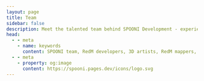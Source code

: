 ```yaml
---
layout: page
title: Team
sidebar: false
description: Meet the talented team behind SPOONI Development - experienced 3D artists, mappers, developers, and creators building premium RedM content for Red Dead Redemption 2 roleplay communities.
head:
  - - meta
    - name: keywords
      content: SPOONI team, RedM developers, 3D artists, RedM mappers, game developers, content creators, RDR2 modding team, SPOONI staff
  - - meta
    - property: og:image
      content: https://spooni.pages.dev/icons/logo.svg
---
```


<script setup>
    import {
    VPTeamPage,
    VPTeamPageTitle,
    VPTeamMembers,
    VPTeamPageSection
    } from 'vitepress/theme'

    const director = [
        {
            avatar: '/icons/logo.svg',
            name: 'SPOONI',
            title: 'Founder & Director',
            links: [
                { icon: 'github', link: 'https://github.com/Masterspooni' },
                { icon: 'discord', link: 'https://discordapp.com/users/271688304674471937/' },
            ]
        },
    ]

    const supervisor = [
        {
            avatar: '/team/finn.webp',
            name: 'FINN',
            title: 'Lead Mapper',
            links: [
                { icon: 'discord', link: 'https://discordapp.com/users/478599137563115520/' },
            ]
        },
    ]

    const artist = [
        {
            avatar: '/team/artist/arthur.webp',
            name: 'Arthur Mottergan',
            title: 'Lead 3D Artist',
            links: [
                { icon: 'github', link: 'https://github.com/Simastrix' },
                { icon: 'discord', link: 'https://discordapp.com/users/540860975218163724/' },
            ]
        },
        {
            avatar: '/team/artist/mike.webp',
            name: 'Mike',
            title: '3D Artist',
            links: [
                { icon: 'discord', link: 'https://discordapp.com/users/158243778895937536/' },
            ]
        },
        {
            avatar: '/team/artist/howard.webp',
            name: 'Howard',
            title: '3D Artist',
            links: [
                { icon: 'discord', link: 'https://discordapp.com/users/1033065913219555358/' },
            ]
        },
        {
            avatar: '/team/artist/coralstar.webp',
            name: 'CoralStar',
            title: 'Junior 3D Artist',
            links: [
                { icon: 'discord', link: 'https://discordapp.com/users/335141940561575936/' },
            ]
        },
        {
            avatar: '/team/artist/monokuma.webp',
            name: 'Monokuma',
            title: 'Junior 3D Artist',
            links: [
                { icon: 'discord', link: 'https://discordapp.com/users/432593791157927938/' },
            ]
        },
        {
            avatar: '/team/artist/karol-klaput.webp',
            name: 'Karol Klaput',
            title: 'Junior 3D Artist',
            links: [
                { icon: 'discord', link: 'https://discord.com/users/358249807640264706' },
            ]
        },
        {
            avatar: '/team/artist/konzi.webp',
            name: 'Konzi',
            title: 'Junior 3D Artist',
            links: [
                { icon: 'discord', link: 'https://discord.com/users/219478609461641216' },
            ]
        },
        {
            avatar: '/team/artist/winterfresh.webp',
            name: 'W1nterFresh',
            title: 'Junior 3D Artist',
            links: [
                { icon: 'discord', link: 'https://discord.com/users/265522080945012746' },
            ]
        },
    ]

    const developer = [
        {
            avatar: 'https://cdn.discordapp.com/avatars/549911000976195590/94bdab75a18e8191e71478bcc86e414d.webp?size=128',
            name: 'Emotion',
            title: 'Developer',
            links: [
                { icon: 'github', link: 'https://github.com/Emotion06' },
                { icon: 'discord', link: 'https://discordapp.com/users/549911000976195590/' },
            ]
        },
        {
            avatar: 'https://avatars.githubusercontent.com/u/102512250?v=4',
            name: 'Dietrich',
            title: 'Developer',
            links: [
                { icon: 'github', link: 'https://github.com/Dietrich-io' },
                { icon: 'discord', link: 'https://discordapp.com/users/188354110100209665/' },
            ]
        },
        {
            avatar: 'https://avatars.githubusercontent.com/u/10331752?v=4',
            name: 'Roschy',
            title: 'Developer',
            links: [
                { icon: 'github', link: 'https://github.com/JulianLegler' },
                { icon: 'discord', link: 'https://discordapp.com/users/221575559526875136/' },
            ]
        },
        {
            avatar: 'icons/user.svg',
            name: 'LeFruJohn',
            title: 'Developer',
            links: [
                { icon: 'github', link: 'https://github.com/LeFruJohn0' },
                { icon: 'discord', link: 'https://discordapp.com/users/893217081900802101/' },
            ]
        },
    ]

    const mapper = [
        {
            avatar: '/team/mapper/leesh.webp',
            name: 'Leesh',
            title: 'Mapper',
            links: [
                { icon: 'discord', link: 'https://discordapp.com/users/355024108301582349/' },
            ]
        },
        {
            avatar: '/team/mapper/dotster.webp',
            name: 'Dotster',
            title: 'Mapper',
            links: [
                { icon: 'discord', link: 'https://discordapp.com/users/198670591820038144/' },
            ]
        },
        {
            avatar: '/team/mapper/blossom.webp',
            name: 'Blossom',
            title: 'Mapper',
            links: [
                { icon: 'discord', link: 'https://discordapp.com/users/648954858505764866/' },
            ]
        },      
        {
            avatar: '/team/mapper/amnesia69.webp',
            name: 'amnesia69',
            title: 'Mapper',
            links: [
                { icon: 'discord', link: 'https://discordapp.com/users/884021556404166676/' },
            ]
        }, 
        {
            avatar: '/team/mapper/lucy.webp',
            name: 'Lucy',
            title: 'Mapper',
            links: [
                { icon: 'discord', link: 'https://discordapp.com/users/73468826716471296/' },
            ]
        },   
        {
            avatar: '/team/mapper/bunny.webp',
            name: '𝓑𝓾𝓷𝓷𝔂',
            title: 'Mapper',
            links: [
                { icon: 'discord', link: 'https://discordapp.com/users/746266875058716702/' },
            ]
        }, 
        {
            avatar: '/team/mapper/sundragoness.webp',
            name: 'SunDragoness',
            title: 'Mapper',
            links: [
                { icon: 'discord', link: 'https://discordapp.com/users/263565721106120704/' },
            ]
        }, 
        {
            avatar: '/team/mapper/brirae.webp',
            name: 'Birae',
            title: 'Mapper',
            links: [
                { icon: 'discord', link: 'https://discordapp.com/users/106866103539523584/' },
            ]
        },
        {
            avatar: '/team/mapper/xopotsiexo.webp',
            name: 'xopotsiexo',
            title: 'Mapper',
            links: [
                { icon: 'discord', link: 'https://discord.com/users/768581098921787412' },
            ]
        },
        {
            avatar: '/team/mapper/fae.webp',
            name: 'Fae',
            title: 'Mapper',
            links: [
                { icon: 'discord', link: 'https://discord.com/users/232058260809711617' },
            ]
        },
        {
            avatar: '/team/mapper/dutch.webp',
            name: 'Dutch',
            title: 'Mapper',
            links: [
                { icon: 'discord', link: 'https://discord.com/users/816093413190664215' },
            ]
        },
        {
            avatar: '/team/mapper/ben.webp',
            name: 'Ben',
            title: 'Mapper',
            links: [
                { icon: 'discord', link: 'https://discord.com/users/623218499501686825' },
            ]
        },
        {
            avatar: '/team/mapper/cherri.webp',
            name: 'Cherri',
            title: 'Mapper',
            links: [
                { icon: 'discord', link: 'https://discord.com/users/522488409139314699' },
            ]
        },
        {
            avatar: '/team/mapper/d2dfe.webp',
            name: 'D2Dfe',
            title: 'Mapper',
            links: [
                { icon: 'discord', link: 'https://discord.com/users/299984478762434561' },
            ]
        },
        {
            avatar: '/team/mapper/heikki.webp',
            name: '𝐇𝐄𝐈𝐊𝐊𝐈',
            title: 'Mapper',
            links: [
                { icon: 'discord', link: 'https://discord.com/users/514809975734927361' },
            ]
        },
        {
            avatar: '/team/mapper/kate.webp',
            name: 'Kate',
            title: 'Mapper',
            links: [
                { icon: 'discord', link: 'https://discord.com/users/287651757142835200' },
            ]
        },
        {
            avatar: '/team/mapper/katsuru.webp',
            name: 'Katsuru',
            title: 'Mapper',
            links: [
                { icon: 'discord', link: 'https://discord.com/users/125306329152618496' },
            ]
        },
        {
            avatar: '/team/mapper/konrad.webp',
            name: 'Konrad',
            title: 'Mapper',
            links: [
                { icon: 'discord', link: 'https://discord.com/users/576507448865718293' },
            ]
        },
        {
            avatar: '/team/mapper/missghouls.webp',
            name: 'MissGhouls',
            title: 'Mapper',
            links: [
                { icon: 'discord', link: 'https://discord.com/users/205782927508897792' },
            ]
        },
        {
            avatar: '/team/mapper/muvvabear.webp',
            name: 'Muvvabear',
            title: 'Mapper',
            links: [
                { icon: 'discord', link: 'https://discord.com/users/726473544522924032' },
            ]
        },
        {
            avatar: '/team/mapper/céline.webp',
            name: 'Ohozelot | Céline',
            title: 'Mapper',
            links: [
                { icon: 'discord', link: 'https://discord.com/users/237969728239435776' },
            ]
        },
    ]

    const socialmedia = [
        {
            avatar: '/team/mapper/sunny.webp',
            name: 'Sunny',
            title: 'Social Media',
            links: [
                { icon: 'discord', link: 'https://discord.com/users/1086682188587729037' },
            ]
        },
    ]
</script>

<VPTeamPage>
    <VPTeamPageTitle><template #title>Our Team</template></VPTeamPageTitle>
    <!-- Director -->
    <VPTeamPageSection>
        <template #title>Director</template>
        <template #members><VPTeamMembers size="medium" :members="director" /></template>
    </VPTeamPageSection>
    <!-- Supervisor -->
    <VPTeamPageSection>
        <template #title>Supervisor</template>
        <template #members><VPTeamMembers size="small" :members="supervisor" /></template>
    </VPTeamPageSection>
    <!-- 3D Artist -->
    <VPTeamPageSection>
        <template #title>3D Artist</template>
        <template #members><VPTeamMembers size="small" :members="artist" /></template>
    </VPTeamPageSection>
    <!-- Developer -->
    <VPTeamPageSection>
        <template #title>Developer</template>
        <template #members><VPTeamMembers size="small" :members="developer" /></template>
    </VPTeamPageSection>
    <!-- Mapper -->
    <VPTeamPageSection>
        <template #title>Mapper</template>
        <template #members><VPTeamMembers size="small" :members="mapper" /></template>
    </VPTeamPageSection>
    <!-- Social Media -->
    <VPTeamPageSection>
        <template #title>Social Media</template>
        <template #members><VPTeamMembers size="small" :members="socialmedia" /></template>
    </VPTeamPageSection>
</VPTeamPage>